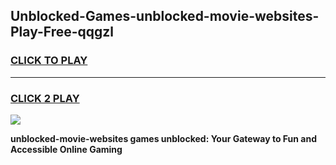 
## Unblocked-Games-unblocked-movie-websites-Play-Free-qqgzl
<h3>
<a href="https://premium76.site?title=unblocked-movie-websites&ref=10A">CLICK TO PLAY</a></h3>
<hr>

<h3>
<a href="https://premium76.site?title=unblocked-movie-websites&ref=10A">CLICK 2 PLAY</a>
  
</h3>

<a href="https://premium76.site?title=unblocked-movie-websites&ref=10A"><img src="https://clearcache.store/games.png"></a>


**unblocked-movie-websites games unblocked: Your Gateway to Fun and Accessible Online Gaming**
